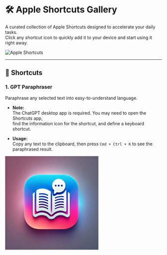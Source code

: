 # 🛠️ Apple Shortcuts Gallery

A curated collection of Apple Shortcuts designed to accelerate your daily tasks.  
Click any shortcut icon to quickly add it to your device and start using it right away.

<img src="https://cdn.jim-nielsen.com/ios/1024/shortcuts-2018-10-03.png?rf=1024"  
alt="Apple Shortcuts" width="300" height="300">

---

## 🚀 Shortcuts

### 1. **GPT Paraphraser**  
Paraphrase any selected text into easy-to-understand language.  

- **Note:**  
  The ChatGPT desktop app is required. You may need to open the Shortcuts app,  
  find the information icon for the shortcut, and define a keyboard shortcut.  

- **Usage:**  
  Copy any text to the clipboard, then press `Cmd + Ctrl + K` to see the paraphrased result.

<a href="https://www.icloud.com/shortcuts/0c7d047b6f6f48eb97cbec556fbd750b">  
  <img src="icons/GPT-Paraphraser.png"  
  alt="GPT Paraphraser Icon" width="300" height="300">  
</a>
